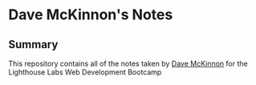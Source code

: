 # Dave McKinnon's Notes

## Summary

This repository contains all of the notes taken by [Dave McKinnon](https://github.com/mckinnondave) for the Lighthouse Labs Web Development Bootcamp

